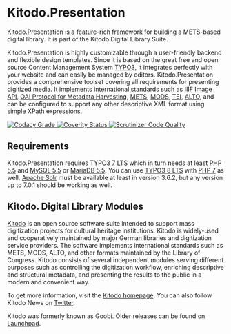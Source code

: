 Kitodo.Presentation
===================

Kitodo.Presentation is a feature-rich framework for building a METS-based digital library. It is part of the Kitodo Digital Library Suite.

Kitodo.Presentation is highly customizable through a user-friendly backend and flexible design templates. Since it is based on the great free and open source Content Management System [TYPO3](https://typo3.org), it integrates perfectly with your website and can easily be managed by editors. Kitodo.Presentation provides a comprehensive toolset covering all requirements for presenting digitized media. It implements international standards such as [IIIF Image API](http://iiif.io/api/image), [OAI Protocol for Metadata Harvesting](http://www.openarchives.org/OAI/openarchivesprotocol.html), [METS](http://www.loc.gov/standards/mets), [MODS](http://www.loc.gov/standards/mods), [TEI](http://www.tei-c.org), [ALTO](http://www.loc.gov/standards/alto), and can be configured to support any other descriptive XML format using simple XPath expressions.

<a href="https://www.codacy.com/app/kitodo/kitodo-presentation">
  <img alt="Codacy Grade" src="https://api.codacy.com/project/badge/Grade/1291eba67cb744c9ad04a74883d45d84"/>
</a>
<a href="https://scan.coverity.com/projects/kitodo-presentation">
  <img alt="Coverity Status" src="https://scan.coverity.com/projects/11566/badge.svg"/>
</a>
<a href="https://scrutinizer-ci.com/g/kitodo/kitodo-presentation/?branch=master">
  <img alt="Scrutinizer Code Quality" src="https://scrutinizer-ci.com/g/kitodo/kitodo-presentation/badges/quality-score.png?b=master"/>
</a>

Requirements
------------

Kitodo.Presentation requires [TYPO3 7 LTS](https://get.typo3.org/7) which in turn needs at least [PHP 5.5](https://secure.php.net) and [MySQL 5.5](https://www.mysql.com) or [MariaDB 5.5](https://mariadb.com). You can use [TYPO3 8 LTS](https://get.typo3.org/8) with [PHP 7](https://secure.php.net) as well. [Apache Solr](https://lucene.apache.org/solr) must be available at least in version 3.6.2, but any version up to 7.0.1 should be working as well.

Kitodo. Digital Library Modules
-------------------------------

[Kitodo](https://github.com/kitodo) is an open source software suite intended to support mass digitization projects for cultural heritage institutions. Kitodo is widely-used and cooperatively maintained by major German libraries and digitization service providers. The software implements international standards such as METS, MODS, ALTO, and other formats maintained by the Library of Congress. Kitodo consists of several independent modules serving different purposes such as controlling the digitization workflow, enriching descriptive and structural metadata, and presenting the results to the public in a modern and convenient way.

To get more information, visit the [Kitodo homepage](https://www.kitodo.org). You can also follow Kitodo News on [Twitter](https://twitter.com/kitodo_org).

Kitodo was formerly known as Goobi. Older releases can be found on [Launchpad](https://launchpad.net/goobi-presentation).
